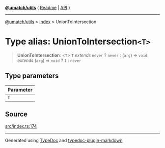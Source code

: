 [**@umatch/utils**](../../README.md) ( [Readme](../../README.md) \| [API](../../API.md) )

---

[@umatch/utils](../../API.md) > [index](../README.md) > UnionToIntersection

# Type alias: UnionToIntersection`<T>`

> **UnionToIntersection**: \<`T`\> `T` _extends_ `never` ? `never` : (`arg`) => `void` _extends_ (`arg`) => `void` ? `I` : `never`

## Type parameters

| Parameter |
| :-------- |
| `T`       |

## Source

[src/index.ts:174](https://github.com/umatch-oficial/utils/blob/a9008ad/src/index.ts#L174)

---

Generated using [TypeDoc](https://typedoc.org/) and [typedoc-plugin-markdown](https://www.npmjs.com/package/typedoc-plugin-markdown)
